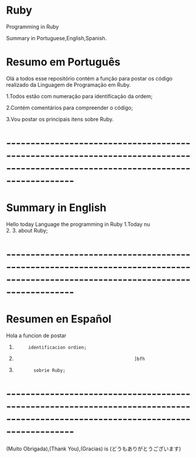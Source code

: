 # Ruby
Programming  in Ruby 


Summary in Portuguese,English,Spanish.

# Resumo em Português
Olá a todos esse repositório contém a função para postar os código realizado da Linguagem de Programação em Ruby.

1.Todos estão com numeração para identificação da ordem;

2.Contém comentários para compreender o código;

3.Vou postar os principais itens sobre Ruby.

# --------------------------------------------------------------------------------------------------------------------------------
# Summary in English
Hello today     Language the programming in Ruby
1.Today  nu       
2.
3.                     about Ruby;
# --------------------------------------------------------------------------------------------------------------------------------
# Resumen en Español
Hola    a funcion de postar 
1.          identificacion ordien;
2.                                                  ]bfh
3.            sobrie Ruby;                                              
# --------------------------------------------------------------------------------------------------------------------------------
(Muito Obrigada),(Thank You),(Gracias) is (どうもありがとうございます)
